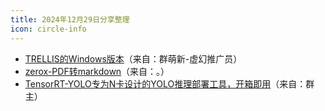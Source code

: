 ```yaml
---
title: 2024年12月29日分享整理
icon: circle-info
---
```


- [TRELLIS的Windows版本](https://github.com/sdbds/TRELLIS-for-windows)（来自：群萌新-虚幻推广员）
- [zerox-PDF转markdown](https://github.com/getomni-ai/zerox)（来自：。）
- [TensorRT-YOLO专为N卡设计的YOLO推理部署工具，开箱即用](https://github.com/laugh12321/TensorRT-YOLO)（来自：群主）
